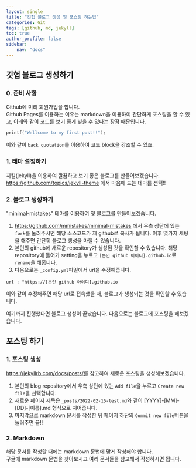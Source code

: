 ```yaml
---
layout: single
title: "깃헙 블로그 생성 및 포스팅 하는법"
categories: Git  
tags: [github, md, jekyll]  
toc: true  
author_profile: false  
sidebar:
    nav: "docs"
---
```


## 깃헙 블로그 생성하기  
  
### 0. 준비 사항  
Github에 미리 회원가입을 합니다.  
Github Pages를 이용하는 이유는 markdown을 이용하여 간단하게 포스팅을 할 수 있고, 아래와 같이 코드를 보기 좋게 넣을 수 있다는 장점 때문입니다.  
```c  
printf("Wellcome to my first post!!");
```  
이와 같이 `back quotation`를 이용하여 코드 block을 강조할 수 있죠.  
  
### 1. 테마 설정하기  
지킬(jekyll)을 이용하여 깔끔하고 보기 좋은 블로그를 만들어보겠습니다.  
<https://github.com/topics/jekyll-theme> 에서 마음에 드는 테마를 선택!!  
  
### 2. 블로그 생성하기  
"minimal-mistakes" 테마를 이용하여 첫 블로그를 만들어보겠습니다.  
1. <https://github.com/mmistakes/minimal-mistakes> 에서 우측 상단에 있는 `fork`를 눌러주시면 해당 소스코드가 제 github로 복사가 됩니다. 이후 몇가지 세팅을 해주면 간단히 블로그 생성을 마칠 수 있습니다.  
2. 본인의 github에 새로운 repository가 생성된 것을 확인할 수 있습니다. 해당 repository에 들어가 setting을 누르고 `[본인 github 아이디].github.io`로 `rename`을 해줍니다.  
3. 다음으로는 `_config.yml`파일에서 url을 수정해줍니다.  
```
url : "https://[본인 github 아이디].github.io
```  
이와 같이 수정해주면 해당 url로 접속했을 때, 블로그가 생성되는 것을 확인할 수 있습니다.  

여기까지 진행했다면 블로그 생성이 끝났습니다. 다음으로는 블로그에 포스팅을 해보겠습니다.
  
## 포스팅 하기
  
### 1. 포스팅 생성  
<https://jekyllrb.com/docs/posts/>를 참고하여 새로운 포스팅을 생성해보겠습니다.  
1. 본인의 blog repository에서 우측 상단에 있는 `Add file`을 누르고 `Create new file`을 선택합니다.  
2. 새로운 페이지 제목은 `_posts/2022-02-15-test.md`와 같이 [YYYY]-[MM]-[DD]-[이름].md 형식으로 지어줍니다.  
3. 마지막으로 markdown 문서를 작성한 뒤 페이지 하단의 `Commit new file`버튼을 눌러주면 끝!!  
  
### 2. Markdown  
해당 문서를 작성할 때에는 markdown 문법에 맞게 작성해야 합니다.  
구글에 markdown 문법을 찾아보시고 여러 문서들을 참고해서 작성하시면 됩니다.  

